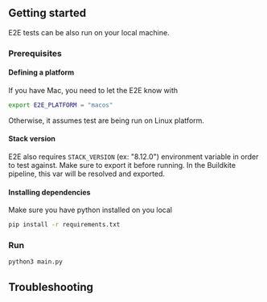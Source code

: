 
## Getting started
E2E tests can be also run on your local machine.

### Prerequisites

#### Defining a platform
If you have Mac, you need to let the E2E know with
```bash
export E2E_PLATFORM = "macos"
```
Otherwise, it assumes test are being run on Linux platform.

#### Stack version
E2E also requires `STACK_VERSION` (ex: "8.12.0") environment variable in order to test against.
Make sure to export it before running. In the Buildkite pipeline, this var will be resolved and exported. 

#### Installing dependencies
Make sure you have python installed on you local
```bash
pip install -r requirements.txt
```

### Run
```bash
python3 main.py
```

## Troubleshooting